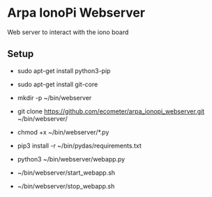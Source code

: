 Arpa IonoPi Webserver
==========================
Web server to interact with the iono board

Setup
---------------------

  * sudo apt-get install python3-pip
  * sudo apt-get install git-core

  * mkdir -p ~/bin/webserver
  * git clone https://github.com/ecometer/arpa_ionopi_webserver.git ~/bin/webserver/
  * chmod +x ~/bin/webserver/*.py

  * pip3 install -r ~/bin/pydas/requirements.txt

  * python3 ~/bin/webserver/webapp.py
  * ~/bin/webserver/start_webapp.sh
  * ~/bin/webserver/stop_webapp.sh
